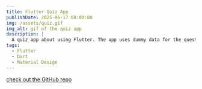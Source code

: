 ```yaml
---
title: Flutter Quiz App
publishDate: 2025-06-17 00:00:00
img: /assets/quiz.gif
img_alt: gif of the quiz app
description: |
  A quiz app about using Flutter. The app uses dummy data for the questions, but the code makes for great boilerplate for future projects that import data from external sources. The quiz app was a great intro into state management in Flutter and Dart, and there are lots of Dart features used in the code like ternary operators, if statements, for loops, and conditional rendering. 
tags:
  - Flutter
  - Dart
  - Material Design
---
```







[check out the GitHub repo](https://github.com/Phillip-D-Shields/flutter_quiz_app)




<!-- TODO todo app -->

<!-- TODO meals app -->

<!-- TODO shopping list app -->

<!-- TODO favorite places app -->